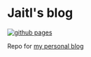 # Jaitl's blog
[![github pages](https://github.com/jaitl/jaitl.pro/actions/workflows/gh-pages.yml/badge.svg)](https://github.com/jaitl/jaitl.pro/actions/workflows/gh-pages.yml)

Repo for [my personal blog](https://jaitl.pro)
